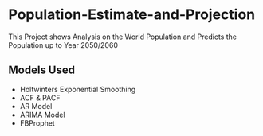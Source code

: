 # Population-Estimate-and-Projection

This Project shows Analysis on the World Population and Predicts the Population up to Year 2050/2060

## Models Used
- Holtwinters Exponential Smoothing
- ACF & PACF
- AR Model
- ARIMA Model
- FBProphet
